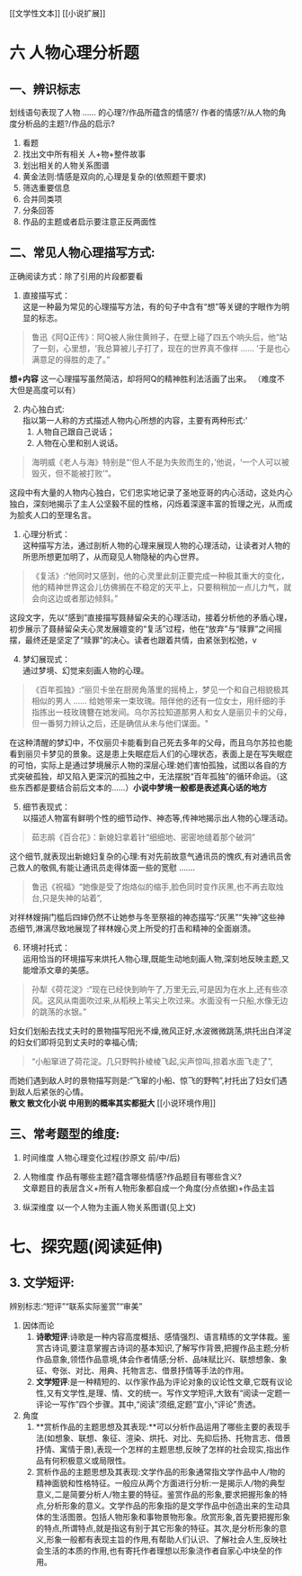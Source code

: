 [[文学性文本]] [[小说扩展]]

# 六 人物心理分析题

## 一、辨识标志
划线语句表现了人物 …… 的心理?/作品所蕴含的情感?/ 作者的情感?/从人物的角度分析品的主题?/作品的启示? 
1. 看题
2. 找出文中所有相关 人+物+整件故事
3. 划出相关的人物关系图谱
4. 黄金法则:情感是双向的,心理是复杂的(依照题干要求)
5. 筛选重要信息
6. 合并同类项
7. 分条回答
8. 作品的主题或者启示要注意正反两面性

## 二、常见人物心理描写方式:

正确阅读方式：除了引用的片段都要看

1. 直接描写式：  
这是一种最为常见的心理描写方法，有的句子中含有“想”等关键的字眼作为明显的标志。
> 鲁迅《阿Q正传》：阿Q被人揪住黄辫子，在壁上碰了四五个响头后，他“站了一刻，心里想，‘我总算被儿子打了，现在的世界真不像样 …… ’于是也心满意足的得胜的走了。”  

**想+内容** 这一心理描写虽然简洁，却将阿Q的精神胜利法活画了出来。 （难度不大但是高度可以有）

2. 内心独白式:  
指以第一人称的方式描述人物内心所想的内容，主要有两种形式:'
    1. 人物自己跟自己说话；
    2. 人物在心里和别人说话。
> 海明威《老人与海》特别是“‘但人不是为失败而生的，’他说，‘一个人可以被毁灭，但不能被打败’”。
    
这段中有大量的人物内心独白，它们忠实地记录了圣地亚哥的内心活动，这处内心独白，深刻地揭示了主人公坚毅不屈的性格，闪烁着深邃丰富的哲理之光，从而成为脍炙人口的至理名言。

1. 心理分析式：  
这种描写方法，通过剖析人物的心理来展现人物的心理活动，让读者对人物的所思所想更加明了，从而窥见人物隐秘的内心世界。

>《复活》:“他同时又感到，他的心灵里此刻正要完成一种极其重大的变化，他的精神世界这会儿仿佛搁在不稳定的天平上，只要稍稍加一点儿力气，就会向这边或者那边倾斜。”  

这段文字，先以“感到”直接描写聂赫留朵夫的心理活动，接着分析他的矛盾心理，初步展示了聂赫留朵夫心灵发展嬗变的“复活”过程，他在“放弃”与“赎罪”之间摇摆，最终还是坚定了“赎罪”的决心。读者也跟着共情，由紧张到松弛，v

4. 梦幻展现式：  
通过梦境、幻觉来刻画人物的心理。
> 《百年孤独》:“丽贝卡坐在厨房角落里的摇椅上，梦见一个和自己相貌极其相似的男人 …… 给她带来一束玫瑰。陪伴他的还有一位女士，用纤细的手指拣出一枝玫瑰簪在她发间。乌尔苏拉知道那男人和女人是丽贝卡的父母，但一番努力辨认之后，还是确信从未与他们谋面。"  

在这种清醒的梦幻中，不仅丽贝卡能看到自己死去多年的父母，而且乌尔苏拉也能看到丽贝卡梦见的景象。这是患上失眠症后人们的心理状态，表面上是在写失眠症的可怕，实际上是通过梦境展示人物的深层心理:她们害怕孤独，试图以各自的方式突破孤独，却又陷入更深沉的孤独之中，无法摆脱“百年孤独”的循环命运。（这些东西都是要结合前后文本的……）**小说中梦境一般都是表述真心话的地方**

5. 细节表现式：  
以描述人物富有鲜明个性的细节动作、神态等,传神地揭示出人物的心理活动。
> 茹志鹃《百合花》：新媳妇拿着针“细细地、密密地缝着那个破洞”

这个细节,就表现出新媳妇复杂的心理:有对先前故意气通讯员的愧疚,有对通讯员舍己救人的敬佩,有能让通讯员走得体面一些的宽慰 ……. 
> 鲁迅《祝福》“她像是受了炮烙似的缩手,脸色同时变作灰黑,也不再去取烛台,只是失神的站着”,

对祥林嫂捐门槛后四婶仍然不让她参与冬至祭祖的神态描写:“灰黑”“失神”这些神态细节,淋漓尽致地展现了祥林嫂心灵上所受的打击和精神的全面崩溃。

6. 环境衬托式：  
运用恰当的环境描写来烘托人物心理,既能生动地刻画人物,深刻地反映主题,又能增添文章的美感。  

> 孙犁《荷花淀》:“现在已经快到晌午了,万里无云,可是因为在水上,还有些凉风。这风从南面吹过来,从稻秧上苇尖上吹过来。水面没有一只船,水像无边的跳荡的水银。”

妇女们划船去找丈夫时的景物描写阳光不燥,微风正好,水波微微跳荡,烘托出白洋淀的妇女们即将见到丈夫时的幸福心情;

> “小船窜进了荷花淀。几只野鸭扑棱棱飞起,尖声惊叫,掠着水面飞走了”,

而她们遇到敌人时的景物描写则是:“飞窜的小船、惊飞的野鸭”,衬托出了妇女们遇到敌人后紧张的心情。  
**散文 散文化小说 中用到的概率其实都挺大**
[[小说环境作用]]

## 三、常考题型的维度:

1. 时间维度
人物心理变化过程(抄原文 前/中/后)

2. 人物维度
作品有哪些主题?蕴含哪些情感?作品题目有哪些含义?  
文章题目的表层含义+所有人物形象都自成一个角度(分点依据)+作品主旨

3. 纵深维度
以一个人物为主画人物关系图谱(见上文)


# 七、探究题(阅读延伸)

## 3. 文学短评:

辨别标志:“短评”“联系实际鉴赏”“审美”

1. 因体而论
   1. **诗歌短评**:诗歌是一种内容高度概括、感情强烈、语言精练的文学体裁。鉴赏古诗词,要注意掌握古诗词的基本知识,了解写作背景,把握作品主题;分析作品意象,领悟作品意境,体会作者情感;分析、品味赋比兴、联想想象、象征、夸张、对比、用典、托物言志、借景抒情等手法的作用。
   2. **文学短评**:是一种精短的、以作家作品为评论对象的议论性文章,它既有议论性,又有文学性,是理、情、文的统一。写作文学短评,大致有“阅读一定题一评论一写作”四个步骤。其中,“阅读”须细,定题”宜小,“评论”贵透。
2. 角度
   1. **赏析作品的主题思想及其表现:**可以分析作品运用了哪些主要的表现手法(如想象、联想、象征、渲染、烘托、对比、先抑后扬、托物言志、借景抒情、寓情于景),表现一个怎样的主题思想,反映了怎样的社会现实,指出作品有何积极意义或局限性。
   2. 赏析作品的主题思想及其表现:文学作品的形象通常指文学作品中人/物的精神面貌和性格特征。一般应从两个方面进行分析:一是揭示人/物的典型意义,二是简要分析人/物主要的特征。鉴赏作品的形象,要求把握形象的特点,分析形象的意义。文学作品的形象指的是文学作品中创造出来的生动具体的生活图景。包括人物形象和事物景物形象。欣赏形象,首先要把握形象的特点,所谓特点,就是指这有别于其它形象的特征。其次,是分析形象的意义,形象一般都有表现主旨的作用,有帮助人们认识、了解社会人生,反映社会生活的本质的作用,也有寄托作者理想以形象浇作者自家心中块垒的作用。